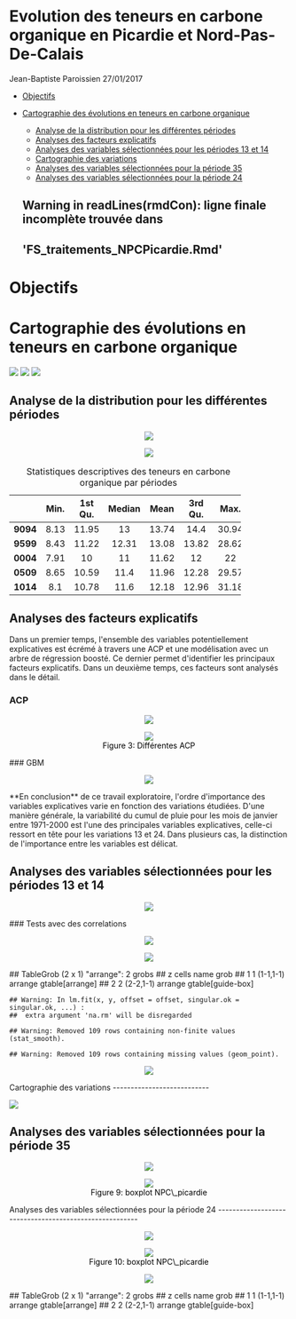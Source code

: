 Evolution des teneurs en carbone organique en Picardie et Nord-Pas-De-Calais
================
Jean-Baptiste Paroissien
27/01/2017

-   [Objectifs](#objectifs)
-   [Cartographie des évolutions en teneurs en carbone organique](#cartographie-des-evolutions-en-teneurs-en-carbone-organique)
    -   [Analyse de la distribution pour les différentes périodes](#analyse-de-la-distribution-pour-les-differentes-periodes)
    -   [Analyses des facteurs explicatifs](#analyses-des-facteurs-explicatifs)
    -   [Analyses des variables sélectionnées pour les périodes 13 et 14](#analyses-des-variables-selectionnees-pour-les-periodes-13-et-14)
    -   [Cartographie des variations](#cartographie-des-variations)
    -   [Analyses des variables sélectionnées pour la période 35](#analyses-des-variables-selectionnees-pour-la-periode-35)
    -   [Analyses des variables sélectionnées pour la période 24](#analyses-des-variables-selectionnees-pour-la-periode-24)

    ## Warning in readLines(rmdCon): ligne finale incomplète trouvée dans
    ## 'FS_traitements_NPCPicardie.Rmd'

Objectifs
=========

Cartographie des évolutions en teneurs en carbone organique
===========================================================

![](/media/sf_GIS_ED/Dev/Scripts/master//Fichiers_suivis/Traitements/Fichiers/Median_evolu_c31_22.png) ![](/media/sf_GIS_ED/Dev/Scripts/master//Fichiers_suivis/Traitements/Fichiers/Median_diff_c31_22.png) ![](/media/sf_GIS_ED/Dev/Scripts/master//Fichiers_suivis/Traitements/Fichiers/corgox_31_22.png)

Analyse de la distribution pour les différentes périodes
--------------------------------------------------------

<figure style="text-align:center;">
<a name="cdf_picardieNPC"></a><img src="FS_traitements_NPCPicardie_files/figure-markdown_github/cdf_npcpicardie-1.png">
<figcaption>
</figcaption>
</figure>
<figure style="text-align:center;">
<a name="boxplot_picardieNPC"></a><img src="FS_traitements_NPCPicardie_files/figure-markdown_github/boxplot_npcpicardie-1.png">
<figcaption>
</figcaption>
</figure>
<table style="width:83%;">
<caption>Statistiques descriptives des teneurs en carbone organique par périodes</caption>
<colgroup>
<col width="15%" />
<col width="9%" />
<col width="13%" />
<col width="12%" />
<col width="9%" />
<col width="13%" />
<col width="8%" />
</colgroup>
<thead>
<tr class="header">
<th align="center"> </th>
<th align="center">Min.</th>
<th align="center">1st Qu.</th>
<th align="center">Median</th>
<th align="center">Mean</th>
<th align="center">3rd Qu.</th>
<th align="center">Max.</th>
</tr>
</thead>
<tbody>
<tr class="odd">
<td align="center"><strong>9094</strong></td>
<td align="center">8.13</td>
<td align="center">11.95</td>
<td align="center">13</td>
<td align="center">13.74</td>
<td align="center">14.4</td>
<td align="center">30.94</td>
</tr>
<tr class="even">
<td align="center"><strong>9599</strong></td>
<td align="center">8.43</td>
<td align="center">11.22</td>
<td align="center">12.31</td>
<td align="center">13.08</td>
<td align="center">13.82</td>
<td align="center">28.62</td>
</tr>
<tr class="odd">
<td align="center"><strong>0004</strong></td>
<td align="center">7.91</td>
<td align="center">10</td>
<td align="center">11</td>
<td align="center">11.62</td>
<td align="center">12</td>
<td align="center">22</td>
</tr>
<tr class="even">
<td align="center"><strong>0509</strong></td>
<td align="center">8.65</td>
<td align="center">10.59</td>
<td align="center">11.4</td>
<td align="center">11.96</td>
<td align="center">12.28</td>
<td align="center">29.57</td>
</tr>
<tr class="odd">
<td align="center"><strong>1014</strong></td>
<td align="center">8.1</td>
<td align="center">10.78</td>
<td align="center">11.6</td>
<td align="center">12.18</td>
<td align="center">12.96</td>
<td align="center">31.18</td>
</tr>
</tbody>
</table>

Analyses des facteurs explicatifs
---------------------------------

Dans un premier temps, l'ensemble des variables potentiellement explicatives est écrémé à travers une ACP et une modélisation avec un arbre de régression boosté. Ce dernier permet d'identifier les principaux facteurs explicatifs. Dans un deuxième temps, ces facteurs sont analysés dans le détail.

### ACP

<figure style="text-align:center;">
<a name="acp_evolution_picardie"></a><img src="FS_traitements_NPCPicardie_files/figure-markdown_github/unnamed-chunk-5-1.png">
<figcaption>
</figcaption>
</figure>
<figure style="text-align:center;">
<img src="FS_traitements_NPCPicardie_files/figure-markdown_github/unnamed-chunk-5-2.png">
<figcaption>
<span style="color:black; ">Figure 3: Différentes ACP</span>
</figcaption>
</figure>
### GBM

<figure style="text-align:center;">
<a name="gbm_picardiNPC"></a><img src="FS_traitements_NPCPicardie_files/figure-markdown_github/unnamed-chunk-7-1.png">
<figcaption>
</figcaption>
</figure>
**En conclusion** de ce travail exploratoire, l'ordre d'importance des variables explicatives varie en fonction des variations étudiées. D'une manière générale, la variabilité du cumul de pluie pour les mois de janvier entre 1971-2000 est l'une des principales variables explicatives, celle-ci ressort en tête pour les variations 13 et 24. Dans plusieurs cas, la distinction de l'importance entre les variables est délicat.

Analyses des variables sélectionnées pour les périodes 13 et 14
---------------------------------------------------------------

<figure style="text-align:center;">
<a name="boxplot_occup"></a><img src="FS_traitements_NPCPicardie_files/figure-markdown_github/unnamed-chunk-8-1.png">
<figcaption>
</figcaption>
</figure>
### Tests avec des correlations

<figure style="text-align:center;">
<a name="corplot_NPC_picardie"></a><img src="FS_traitements_NPCPicardie_files/figure-markdown_github/unnamed-chunk-9-1.png">
<figcaption>
</figcaption>
</figure>
<figure style="text-align:center;">
<a name="Graphs_correl_NPC_picardie"></a><img src="FS_traitements_NPCPicardie_files/figure-markdown_github/unnamed-chunk-10-1.png">
<figcaption>
</figcaption>
</figure>
    ## TableGrob (2 x 1) "arrange": 2 grobs
    ##   z     cells    name              grob
    ## 1 1 (1-1,1-1) arrange   gtable[arrange]
    ## 2 2 (2-2,1-1) arrange gtable[guide-box]

    ## Warning: In lm.fit(x, y, offset = offset, singular.ok = singular.ok, ...) :
    ##  extra argument 'na.rm' will be disregarded

    ## Warning: Removed 109 rows containing non-finite values (stat_smooth).

    ## Warning: Removed 109 rows containing missing values (geom_point).

<figure style="text-align:center;">
<a name="Correl_cinitiale"></a><img src="FS_traitements_NPCPicardie_files/figure-markdown_github/unnamed-chunk-12-1.png">
<figcaption>
</figcaption>
</figure>
Cartographie des variations
---------------------------

![](/media/sf_GIS_ED/Dev/Scripts/master//Fichiers_suivis/Traitements/Fichiers/p_mf_31_22.png)

Analyses des variables sélectionnées pour la période 35
-------------------------------------------------------

<figure style="text-align:center;">
<a name="correl_35"></a><img src="FS_traitements_NPCPicardie_files/figure-markdown_github/unnamed-chunk-14-1.png">
<figcaption>
</figcaption>
</figure>
<figure style="text-align:center;">
<img src="FS_traitements_NPCPicardie_files/figure-markdown_github/unnamed-chunk-14-2.png">
<figcaption>
<span style="color:black; ">Figure 9: boxplot NPC\_picardie</span>
</figcaption>
</figure>
Analyses des variables sélectionnées pour la période 24
-------------------------------------------------------

<figure style="text-align:center;">
<a name="correl_24"></a><img src="FS_traitements_NPCPicardie_files/figure-markdown_github/unnamed-chunk-15-1.png">
<figcaption>
</figcaption>
</figure>
<figure style="text-align:center;">
<img src="FS_traitements_NPCPicardie_files/figure-markdown_github/unnamed-chunk-15-2.png">
<figcaption>
<span style="color:black; ">Figure 10: boxplot NPC\_picardie</span>
</figcaption>
</figure>
<figure style="text-align:center;">
<a name="boxplot_diffC_occup"></a><img src="FS_traitements_NPCPicardie_files/figure-markdown_github/unnamed-chunk-16-1.png">
<figcaption>
</figcaption>
</figure>
    ## TableGrob (2 x 1) "arrange": 2 grobs
    ##   z     cells    name              grob
    ## 1 1 (1-1,1-1) arrange   gtable[arrange]
    ## 2 2 (2-2,1-1) arrange gtable[guide-box]
